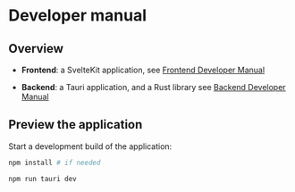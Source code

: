 <!--
SPDX-FileCopyrightText: 2023 Gonzalo Bulnes Guilpain
SPDX-FileCopyrightText: 2023 Freedom of the Press Foundation

SPDX-License-Identifier: AGPL-3.0-or-later
-->

# Developer manual

## Overview

- **Frontend**: a SvelteKit application, see [Frontend Developer Manual][fdm]
- **Backend**: a Tauri application, and a Rust library see [Backend Developer Manual][bdm]

  [fdm]: frontend.md
  [bdm]: backend.md

## Preview the application

Start a development build of the application:

```bash
npm install # if needed

npm run tauri dev
```
